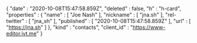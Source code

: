 {
  "date" : "2020-10-08T15:47:58.859Z",
  "deleted" : false,
  "h" : "h-card",
  "properties" : {
    "name" : [ "Joe Nash" ],
    "nickname" : [ "jna.sh" ],
    "rel-twitter" : [ "jna_sh" ],
    "published" : [ "2020-10-08T15:47:58.859Z" ],
    "url" : [ "https://jna.sh" ]
  },
  "kind" : "contacts",
  "client_id" : "https://www-editor.jvt.me"
}
